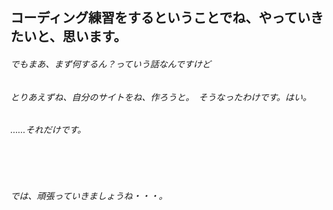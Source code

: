 ## コーディング練習をするということでね、やっていきたいと、思います。

###### でもまあ、まず何するん？っていう話なんですけど
###### とりあえずね、自分のサイトをね、作ろうと。　そうなったわけです。はい。
###### ……それだけです。
<br>
<br>

###### では、頑張っていきましょうね・・・。
